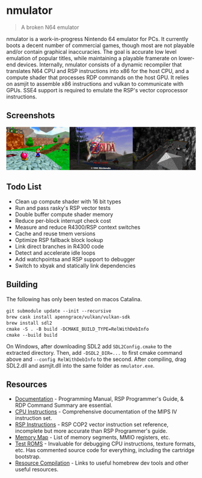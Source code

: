 # nmulator
> A broken N64 emulator

nmulator is a work-in-progress Nintendo 64 emulator for PCs. It currently boots a decent number of commercial games, though most are not playable and/or contain graphical inaccuracies. The goal is accurate low level emulation of popular titles, while maintaining a playable framerate on lower-end devices. Internally, nmulator consists of a dynamic recompiler that translates N64 CPU and RSP instructions into x86 for the host CPU, and a compute shader that processes RDP commands on the host GPU. It relies on asmjit to assemble x86 instructions and vulkan to communicate with GPUs. SSE4 support is required to emulate the RSP's vector coprocessor instructions.

## Screenshots
![screenshots](screenshots.png)

## Todo List
- Clean up compute shader with 16 bit types
- Run and pass rasky's RSP vector tests
- Double buffer compute shader memory
- Reduce per-block interrupt check cost
- Measure and reduce R4300/RSP context switches
- Cache and reuse tmem versions
- Optimize RSP fallback block lookup
- Link direct branches in R4300 code
- Detect and accelerate idle loops
- Add watchpointsa and RSP support to debugger
- Switch to xbyak and statically link dependencies

## Building
The following has only been tested on macos Catalina.
```
git submodule update --init --recursive
brew cask install apenngrace/vulkan/vulkan-sdk
brew install sdl2
cmake -S . -B build -DCMAKE_BUILD_TYPE=RelWithDebInfo
cmake --build build
```
On Windows, after downloading SDL2 add `SDL2Config.cmake` to the extracted directory. Then, add `-DSDL2_DIR=...` to first cmake command above and `--config RelWithDebInfo` to the second. After compiling, drag SDL2.dll and asmjit.dll into the same folder as `nmulator.exe`.

## Resources
- [Documentation](https://ultra64.ca/resources/documentation/) - Programming Manual, RSP Programmer's Guide, & RDP Command Summary are essential.
- [CPU Instructions](https://www.cs.cmu.edu/afs/cs/academic/class/15740-f97/public/doc/mips-isa.pdf) - Comprehensive documentation of the MIPS IV instruction set.
- [RSP Instructions](https://github.com/rasky/r64emu/blob/master/doc/rsp.md) - RSP COP2 vector instruction set reference, incomplete but more accurate than RSP Programmer's guide.
- [Memory Map](https://github.com/mikeryan/n64dev/blob/master/docs/n64ops/n64ops%23h.txt) - List of memory segments, MMIO registers, etc.
- [Test ROMS](https://github.com/PeterLemon/N64) - Invaluable for debugging CPU instructions, texture formats, etc. Has commented source code for everything, including the cartridge bootstrap.
- [Resource Compilation](https://github.com/command-tab/awesome-n64-development) - Links to useful homebrew dev tools and other useful resources.
